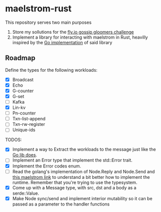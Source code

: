 # maelstrom-rust

This repository serves two main purposes

1. Store my sollutions for the [fly.io gossip gloomers challenge](https://fly.io/dist-sys/)
2. Implement a library for interacting with maelstrom in Rust, heavilly inspired
by the [Go implementation](https://pkg.go.dev/github.com/jepsen-io/maelstrom/demo/go) of said library

## Roadmap

Define the types for the following workloads:

- [x] Broadcast
- [x] Echo
- [x] G-counter
- [x] G-set
- [ ] Kafka
- [x] Lin-kv
- [ ] Pn-counter
- [ ] Txn-list-append
- [ ] Txn-rw-register
- [ ] Unique-ids

TODOS:

- [x] Implement a way to Extract the workloads to the message just like the
[Go lib does](https://pkg.go.dev/github.com/jepsen-io/maelstrom/demo/go#Message).
- [ ] Implement an Error type that implement the std::Error trait.
- [x] Implement the Error codes enum.
- [ ] Read the golang's implementation of Node.Reply and Node.Send
and [this maelstrom link](https://github.com/jepsen-io/maelstrom/blob/main/doc/protocol.md#messages)
to understand a bit better how to implement the runtime.
Remember that you're trying to use the typesystem.
- [x] Come up with a Message type, with src, dst and a body as a serde::Value.
- [x] Make Node sync/send and implement interior mutability so it can be passed
as a parameter to the handler functions
